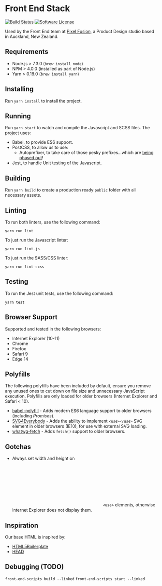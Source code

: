 # Front End Stack

[![Build Status](http://img.shields.io/travis/pixelfusion/front-end-stack/master.svg?style=flat-square)](https://travis-ci.org/pixelfusion/front-end-stack)
[![Software License](https://img.shields.io/badge/license-MIT-brightgreen.svg?style=flat-square)](LICENSE)

Used by the Front End team at [Pixel Fusion](https://pixelfusion.co.nz), a Product Design studio based in Auckland, New Zealand.


## Requirements
- Node.js > 7.3.0 (`brew install node`)
- NPM > 4.0.0 (installed as part of Node.js)
- Yarn > 0.18.0 (`brew install yarn`)


## Installing
Run `yarn install` to install the project.


## Running
Run `yarn start` to watch and compile the Javascript and SCSS files. The project uses:

- Babel, to provide ES6 support.
- PostCSS, to allow us to use:
    - Autoprefixer, to take care of those pesky prefixes...which are [being phased out](https://webkit.org/blog/6131/updating-our-prefixing-policy/)!
- Jest, to handle Unit testing of the Javascript.


## Building
Run `yarn build` to create a production ready `public` folder with all necessary assets.


## Linting
To run both linters, use the following command:

	yarn run lint

To just run the Javascript linter:

	yarn run lint-js

To just run the SASS/CSS linter:

	yarn run lint-scss


## Testing
To run the Jest unit tests, use the following command:

	yarn test


## Browser Support
Supported and tested in the following browsers:

- Internet Explorer (10-11)
- Chrome
- Firefox
- Safari 9
- Edge 14


## Polyfills
The following polyfills have been included by default, ensure you remove any unused ones to cut down on file size and unnecessary JavaScript execution. Polyfills are only loaded for older browsers (Internet Explorer and Safari < 10).

- [babel-polyfill](https://babeljs.io/docs/usage/polyfill/) - Adds modern ES6 language support to older browsers (including *Promises*).
- [SVG4Everybody](https://github.com/jonathantneal/svg4everybody) - Adds the ability to implement `<use></use>` SVG element in older browsers (IE10), for use with external SVG loading.
- [whatwg-fetch](https://github.com/github/fetch) - Adds `fetch()` support to older browsers.


## Gotchas
- Always set width and height on <svg> elements which implement external `<use>` elements, otherwise Internet Explorer does not display them.


## Inspiration
Our base HTML is inspired by:

- [HTML5Boilerplate](https://github.com/h5bp/html5-boilerplate)
- [HEAD](https://github.com/joshbuchea/HEAD)


## Debugging (TODO)
`front-end-scripts build --linked`
`front-end-scripts start --linked`
